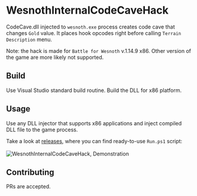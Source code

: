 # WesnothInternalCodeCaveHack

CodeCave.dll injected to `wesnoth.exe` process creates code cave that changes `Gold` value.
It places hook opcodes right before calling `Terrain Description` menu.

Note: the hack is made for `Battle for Wesnoth` v.1.14.9 x86. Other version of the game are more likely
not supported.

## Build

Use Visual Studio standard build routine. Build the DLL for x86 platform.

## Usage

Use any DLL injector that supports x86 applications and inject compiled DLL file to the game process.

Take a look at [releases](https://github.com/elektrikArt/WesnothInternalCodeCaveHack/releases),
where you can find ready-to-use `Run.ps1` script: <br/>
<br/>
![WesnothInternalCodeCaveHack, Demonstration](https://github.com/user-attachments/assets/8f5d9e43-f6cc-4834-9c7c-68593b5c5fe8)



## Contributing

PRs are accepted.

